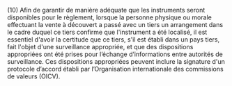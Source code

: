 (10) Afin de garantir de manière adéquate que les instruments seront disponibles pour le règlement, lorsque la personne physique ou morale effectuant la vente à découvert a passé avec un tiers un arrangement dans le cadre duquel ce tiers confirme que l'instrument a été localisé, il est essentiel d'avoir la certitude que ce tiers, s'il est établi dans un pays tiers, fait l'objet d'une surveillance appropriée, et que des dispositions appropriées ont été prises pour l’échange d’informations entre autorités de surveillance. Ces dispositions appropriées peuvent inclure la signature d'un protocole d’accord établi par l’Organisation internationale des commissions de valeurs (OICV).